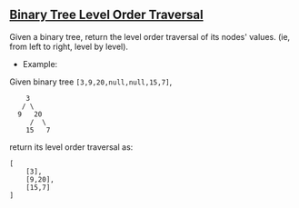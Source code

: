## [Binary Tree Level Order Traversal](https://leetcode.com/problems/binary-tree-level-order-traversal/)

Given a binary tree, return the level order traversal of its nodes' values. (ie, from left to right, level by level).

- Example:

Given binary tree ```[3,9,20,null,null,15,7]```,
```
    3
   / \
  9   20
     /  \
    15   7
```
return its level order traversal as:
```
[
    [3],
    [9,20],
    [15,7]
]
```
